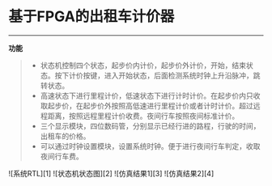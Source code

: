 # 基于FPGA的出租车计价器

------
**功能** 

> * 状态机控制四个状态，起步价内计价，起步价外计价，开始，结束状态。按下计价按键，进入开始状态，后面检测系统时钟上升沿脉冲，跳转状态。
> * 高速状态下进行里程计价，低速状态下进行计时计价。在起步价内只收取起步价，在起步价外按照高低速进行里程计价或者计时计价。超过远程距离，按照远程里程计价收费。夜间行车按照夜间标准计价。
> * 三个显示模块，四位数码管，分别显示已经行进的路程，行驶的时间，出租车的价格。
> * 可以通过时钟设置模块，设置系统时钟。便于进行夜间行车判定，收取夜间行车费。

![系统RTL][1]
![状态机状态图][2]
![仿真结果1][3]
![仿真结果2][4]
